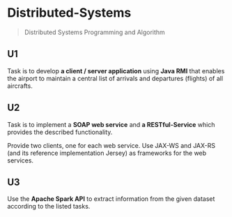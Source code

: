 # Distributed-Systems

> Distributed Systems Programming and Algorithm 
>

## U1

Task is to develop **a client / server application** using **Java RMI** that enables the airport to maintain a central 
list of arrivals and departures (flights) of all aircrafts. 

## U2

Task is to implement a **SOAP web service** and **a RESTful-Service** which provides the described functionality. 

Provide two clients, one for each web service. 
Use JAX-WS and JAX-RS (and its reference implementation Jersey) as frameworks for the web services. 

## U3

 Use the **Apache Spark API** to extract information from the given dataset according to the listed tasks. 